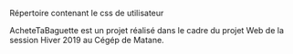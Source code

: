 Répertoire contenant le css de utilisateur















AcheteTaBaguette est un projet réalisé dans le cadre du projet Web de la session Hiver 2019 au Cégép de Matane.
